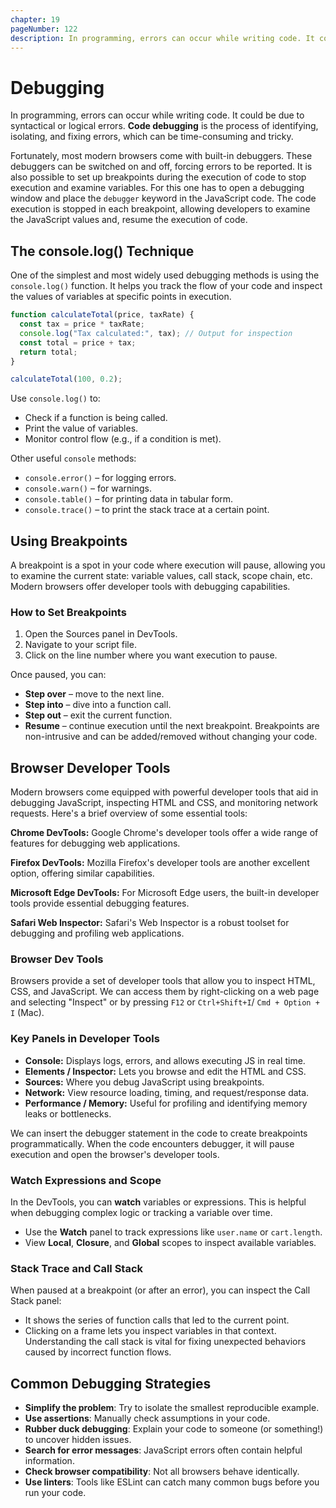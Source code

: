 ```yaml
---
chapter: 19
pageNumber: 122
description: In programming, errors can occur while writing code. It could be due to syntactical or logical errors. The process of finding errors can be time-consuming and tricky and is called code debugging.
---
```


# Debugging

In programming, errors can occur while writing code. It could be due to syntactical or logical errors. **Code debugging** is the process of identifying, isolating, and fixing errors, which can be time-consuming and tricky.

Fortunately, most modern browsers come with built-in debuggers. These debuggers can be switched on and off, forcing errors to be reported. It is also possible to set up breakpoints during the execution of code to stop execution and examine variables. For this one has to open a debugging window and place the `debugger` keyword in the JavaScript code. The code execution is stopped in each breakpoint, allowing developers to examine the JavaScript values and, resume the execution of code.

## The console.log() Technique

One of the simplest and most widely used debugging methods is using the `console.log()` function. It helps you track the flow of your code and inspect the values of variables at specific points in execution.

```javascript
function calculateTotal(price, taxRate) {
  const tax = price * taxRate;
  console.log("Tax calculated:", tax); // Output for inspection
  const total = price + tax;
  return total;
}

calculateTotal(100, 0.2);
```

Use `console.log()` to:

- Check if a function is being called.
- Print the value of variables.
- Monitor control flow (e.g., if a condition is met).

Other useful `console` methods:

- `console.error()` – for logging errors.
- `console.warn()` – for warnings.
- `console.table()` – for printing data in tabular form.
- `console.trace()` – to print the stack trace at a certain point.

## Using Breakpoints

A breakpoint is a spot in your code where execution will pause, allowing you to examine the current state: variable values, call stack, scope chain, etc.
Modern browsers offer developer tools with debugging capabilities.

### How to Set Breakpoints

1. Open the Sources panel in DevTools.
2. Navigate to your script file.
3. Click on the line number where you want execution to pause.

Once paused, you can:

- **Step over** – move to the next line.
- **Step into** – dive into a function call.
- **Step out** – exit the current function.
- **Resume** – continue execution until the next breakpoint.
  Breakpoints are non-intrusive and can be added/removed without changing your code.

## Browser Developer Tools

Modern browsers come equipped with powerful developer tools that aid in debugging JavaScript, inspecting HTML and CSS, and monitoring network requests. Here's a brief overview of some essential tools:

**Chrome DevTools:** Google Chrome's developer tools offer a wide range of features for debugging web applications.

**Firefox DevTools:** Mozilla Firefox's developer tools are another excellent option, offering similar capabilities.

**Microsoft Edge DevTools:** For Microsoft Edge users, the built-in developer tools provide essential debugging features.

**Safari Web Inspector:** Safari's Web Inspector is a robust toolset for debugging and profiling web applications.

### Browser Dev Tools

Browsers provide a set of developer tools that allow you to inspect HTML, CSS, and JavaScript.
We can access them by right-clicking on a web page and selecting "Inspect" or by pressing `F12` or `Ctrl+Shift+I`/ `Cmd + Option + I` (Mac).

### Key Panels in Developer Tools

- **Console:** Displays logs, errors, and allows executing JS in real time.
- **Elements / Inspector:** Lets you browse and edit the HTML and CSS.
- **Sources:** Where you debug JavaScript using breakpoints.
- **Network:** View resource loading, timing, and request/response data.
- **Performance / Memory:** Useful for profiling and identifying memory leaks or bottlenecks.

We can insert the debugger statement in the code to create breakpoints programmatically. When the code encounters debugger, it will pause execution and open the browser's developer tools.

### Watch Expressions and Scope

In the DevTools, you can **watch** variables or expressions. This is helpful when debugging complex logic or tracking a variable over time.

- Use the **Watch** panel to track expressions like `user.name` or `cart.length`.
- View **Local**, **Closure**, and **Global** scopes to inspect available variables.

### Stack Trace and Call Stack

When paused at a breakpoint (or after an error), you can inspect the Call Stack panel:

- It shows the series of function calls that led to the current point.
- Clicking on a frame lets you inspect variables in that context.
  Understanding the call stack is vital for fixing unexpected behaviors caused by incorrect function flows.

## Common Debugging Strategies

- **Simplify the problem**: Try to isolate the smallest reproducible example.
- **Use assertions**: Manually check assumptions in your code.
- **Rubber duck debugging**: Explain your code to someone (or something!) to uncover hidden issues.
- **Search for error messages**: JavaScript errors often contain helpful information.
- **Check browser compatibility**: Not all browsers behave identically.
- **Use linters**: Tools like ESLint can catch many common bugs before you run your code.
